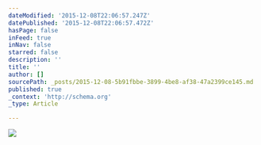 ```yaml
---
dateModified: '2015-12-08T22:06:57.247Z'
datePublished: '2015-12-08T22:06:57.472Z'
hasPage: false
inFeed: true
inNav: false
starred: false
description: ''
title: ''
author: []
sourcePath: _posts/2015-12-08-5b91fbbe-3899-4be8-af38-47a2399ce145.md
published: true
_context: 'http://schema.org'
_type: Article

---
```

![](https://the-grid-user-content.s3-us-west-2.amazonaws.com/47d373cd-58c4-4c1c-9baa-e39a1bbb8d41.jpg)